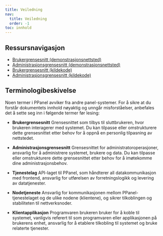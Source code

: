 ```yaml
---
title: Veiledning
nav:
  title: Veiledning
  order: -1
toc: innhold
---
```


## Ressursnavigasjon

- [Brukergrensesnitt (demonstrasjonsnettsted)](https://user.ppanel.dev)
- [Administrasjonsgrensesnitt (demonstrasjonsnettsted)](https://admin.ppanel.dev)
- [Brukergrensesnitt (kildekode)](https://github.com/perfect-panel/ppanel-web/tree/main/apps/user)
- [Administrasjonsgrensesnitt (kildekode)](https://github.com/perfect-panel/ppanel-web/tree/main/apps/admin)

## Terminologibeskivelse

Noen termer i PPanel avviker fra andre panel-systemer. For å sikre at du forstår dokumentets innhold nøyaktig og unngår misforståelser, anbefales det å sette seg inn i følgende termer før lesing:

- **Brukergrensesnitt**
  Grensesnittet som tilbys til sluttbrukeren, hvor brukeren interagerer med systemet. Du kan tilpasse eller omstrukturere dette grensesnittet etter behov for å oppnå en personlig tilpasning av nettstedet.

- **Administrasjonsgrensesnitt**
  Grensesnittet for administratoroperasjoner, ansvarlig for å administrere systemet, brukere og data. Du kan tilpasse eller omstrukturere dette grensesnittet etter behov for å imøtekomme dine administrasjonsbehov.

- **Tjenestelag**
  API-laget til PPanel, som håndterer all datakommunikasjon med frontend, ansvarlig for utførelsen av forretningslogikk og levering av datatjenester.

- **Nodetjeneste**
  Ansvarlig for kommunikasjonen mellom PPanel-tjenestelaget og de ulike nodene (klientene), og sikrer tilkoblingen og stabiliteten til nettverksnoder.

- **Klientapplikasjon**
  Programvaren brukeren bruker for å koble til systemet, vanligvis referert til som programvaren eller applikasjonen på brukerens enhet, ansvarlig for å etablere tilkobling til systemet og bruke relaterte tjenester.

